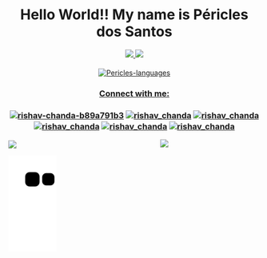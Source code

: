 ### <h1 width="30px" align="center">Hello World!! My name is Péricles dos Santos</h1>

<div align="center">
<div display:inline-items>
  <a href="https://github.com/PericlesDev">
  <img height="165em" src="https://github-readme-stats.vercel.app/api?username=PericlesDev&show_icons=true&theme=tokyonight&include_all_commits=true&count_private=true"/>
  <img height="165em" src="https://github-readme-stats.vercel.app/api/top-langs/?username=PericlesDev&layout=compact&langs_count=7&theme=tokyonight"/>
</div>
  
  <div style="display: inline_block"><br>
  <img align="center" alt="Pericles-languages" height="340" width="340" src="https://user-images.githubusercontent.com/91090285/159661018-e6429ba3-572d-4123-9736-7cc78e17aa8f.gif">
</div>
 
  <h3 align="center">Connect with me:</h3>
<p align="left">
<h3 align="center"><a href="https://www.linkedin.com/in/devpericles/" target="blank"><img align="center" src="https://raw.githubusercontent.com/rahuldkjain/github-profile-readme-generator/master/src/images/icons/Social/linked-in-alt.svg" alt="rishav-chanda-b89a791b3" height="30" width="40" /></a>
<a href="https://www.instagram.com/pericles_developer/" target="blank"><img align="center" src="https://raw.githubusercontent.com/rahuldkjain/github-profile-readme-generator/master/src/images/icons/Social/instagram.svg" alt="rishav_chanda" height="30" width="40" /></a>
  <a href="https://www.linkedin.com/in/devpericles/" target="blank"><img align="center" src="https://upload.wikimedia.org/wikipedia/commons/4/4f/Twitter-logo.svg" alt="rishav_chanda" height="30" width="40" /></a>
  <a href="periclesdev@gmail.com" target="blank"><img align="center" src="https://upload.wikimedia.org/wikipedia/commons/4/4e/Gmail_Icon.png" alt="rishav_chanda" height="30" width="40" /></a>
  <a href="https://www.instagram.com/pericles_developer/" target="blank"><img align="center" src="https://upload.wikimedia.org/wikipedia/commons/8/82/Telegram_logo.svg" alt="rishav_chanda" height="30" width="40" /></a>
<a href="PericlesDosSantosRamos@hotmail.com" target="blank"><img align="center" src="https://upload.wikimedia.org/wikipedia/commons/9/90/Outlook.com_icon_%282012-2019%29.svg" alt="rishav_chanda" height="30" width="40" /></a>
  </div>
  <img align="right" src="https://media.giphy.com/media/bcKmIWkUMCjVm/giphy.gif" width='200"'>
   <img align="center" src="https://media.giphy.com/media/bcKmIWkUMCjVm/giphy.gif" width='200"'>
</p>

  ![Snake animation](https://github.com/PericlesDev/PericlesDev/blob/output/github-contribution-grid-snake.svg)
  
 
  
 
  
   
   
   
   

